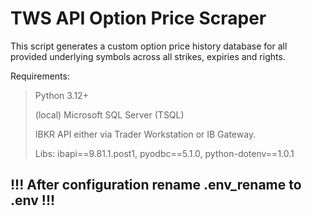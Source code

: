 # TWS API Option Price Scraper

This script generates a custom option price history database for all provided underlying symbols across all strikes, expiries and rights.

Requirements:
> Python 3.12+
> 
> (local) Microsoft SQL Server (TSQL)
> 
> IBKR API either via Trader Workstation or IB Gateway.
>
> Libs: ibapi==9.81.1.post1, pyodbc==5.1.0, python-dotenv==1.0.1


## !!! After configuration rename .env_rename to .env !!!


